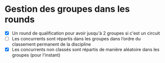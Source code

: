 # Gestion des groupes dans les rounds

- [x] Un round de qualification pour avoir jusqu'à 2 groupes si c'est un circuit
- [ ] Les concurrents sont répartis dans les groupes dans l’ordre du classement permanent de la discipline
- [x] Les concurrents non classés sont répartis de manière aléatoire dans les groupes (pour l'instant)
